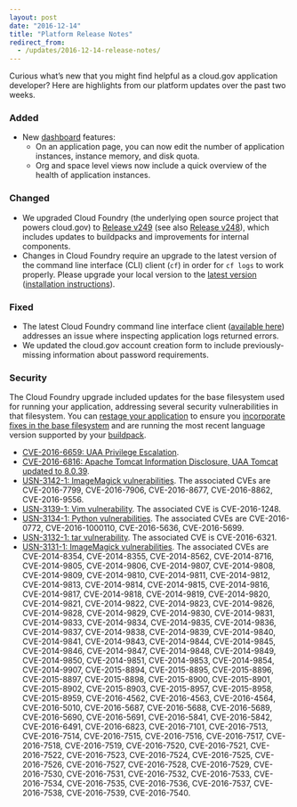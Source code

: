 ```yaml
---
layout: post
date: "2016-12-14"
title: "Platform Release Notes"
redirect_from:
  - /updates/2016-12-14-release-notes/
---
```


Curious what’s new that you might find helpful as a cloud.gov application developer? Here are highlights from our platform updates over the past two weeks.
<!--more-->

### Added
- New [dashboard](https://dashboard.fr.cloud.gov) features:
  - On an application page, you can now edit the number of application instances, instance memory, and disk quota.
  - Org and space level views now include a quick overview of the health of application instances.

### Changed
- We upgraded Cloud Foundry (the underlying open source project that powers cloud.gov) to [Release v249](https://github.com/cloudfoundry/cf-release/releases/tag/v249) (see also [Release v248](https://github.com/cloudfoundry/cf-release/releases/tag/v248)), which includes updates to buildpacks and improvements for internal components.
- Changes in Cloud Foundry require an upgrade to the latest version of the command line interface (CLI) client (`cf`) in order for `cf logs` to work properly. Please upgrade your local version to the [latest version](https://github.com/cloudfoundry/cli/releases/latest) ([installation instructions](https://docs.cloudfoundry.org/cf-cli/install-go-cli.html)).

### Fixed
- The latest Cloud Foundry command line interface client ([available here](https://github.com/cloudfoundry/cli/releases/latest)) addresses an issue where inspecting application logs returned errors.
- We updated the cloud.gov account creation form to include previously-missing information about password requirements.

### Security
The Cloud Foundry upgrade included updates for the base filesystem used for running your application, addressing several security vulnerabilities in that filesystem. You can [restage your application](https://cli.cloudfoundry.org/en-US/cf/restage.html) to ensure you [incorporate fixes in the base filesystem](https://docs.cloudfoundry.org/devguide/deploy-apps/stacks.html#cli-commands) and are running the most recent language version supported by your [buildpack](https://docs.cloudfoundry.org/buildpacks/).

- [CVE-2016-6659: UAA Privilege Escalation](https://pivotal.io/security/cve-2016-6659).
- [CVE-2016-6816: Apache Tomcat Information Disclosure, UAA Tomcat updated to 8.0.39](https://tomcat.apache.org/security-9.html).
- [USN-3142-1: ImageMagick vulnerabilities](https://www.ubuntu.com/usn/USN-3142-1/). The associated CVEs are CVE-2016-7799, CVE-2016-7906, CVE-2016-8677, CVE-2016-8862, CVE-2016-9556.
- [USN-3139-1: Vim vulnerability](https://www.ubuntu.com/usn/USN-3139-1/). The associated CVE is CVE-2016-1248.
- [USN-3134-1: Python vulnerabilities](https://www.ubuntu.com/usn/USN-3134-1/). The associated CVEs are CVE-2016-0772, CVE-2016-1000110, CVE-2016-5636, CVE-2016-5699.
- [USN-3132-1: tar vulnerability](https://www.ubuntu.com/usn/USN-3132-1/). The associated CVE is CVE-2016-6321.
- [USN-3131-1: ImageMagick vulnerabilities](https://www.ubuntu.com/usn/USN-3131-1/). The associated CVEs are CVE-2014-8354, CVE-2014-8355, CVE-2014-8562, CVE-2014-8716, CVE-2014-9805, CVE-2014-9806, CVE-2014-9807, CVE-2014-9808, CVE-2014-9809, CVE-2014-9810, CVE-2014-9811, CVE-2014-9812, CVE-2014-9813, CVE-2014-9814, CVE-2014-9815, CVE-2014-9816, CVE-2014-9817, CVE-2014-9818, CVE-2014-9819, CVE-2014-9820, CVE-2014-9821, CVE-2014-9822, CVE-2014-9823, CVE-2014-9826, CVE-2014-9828, CVE-2014-9829, CVE-2014-9830, CVE-2014-9831, CVE-2014-9833, CVE-2014-9834, CVE-2014-9835, CVE-2014-9836, CVE-2014-9837, CVE-2014-9838, CVE-2014-9839, CVE-2014-9840, CVE-2014-9841, CVE-2014-9843, CVE-2014-9844, CVE-2014-9845, CVE-2014-9846, CVE-2014-9847, CVE-2014-9848, CVE-2014-9849, CVE-2014-9850, CVE-2014-9851, CVE-2014-9853, CVE-2014-9854, CVE-2014-9907, CVE-2015-8894, CVE-2015-8895, CVE-2015-8896, CVE-2015-8897, CVE-2015-8898, CVE-2015-8900, CVE-2015-8901, CVE-2015-8902, CVE-2015-8903, CVE-2015-8957, CVE-2015-8958, CVE-2015-8959, CVE-2016-4562, CVE-2016-4563, CVE-2016-4564, CVE-2016-5010, CVE-2016-5687, CVE-2016-5688, CVE-2016-5689, CVE-2016-5690, CVE-2016-5691, CVE-2016-5841, CVE-2016-5842, CVE-2016-6491, CVE-2016-6823, CVE-2016-7101, CVE-2016-7513, CVE-2016-7514, CVE-2016-7515, CVE-2016-7516, CVE-2016-7517, CVE-2016-7518, CVE-2016-7519, CVE-2016-7520, CVE-2016-7521, CVE-2016-7522, CVE-2016-7523, CVE-2016-7524, CVE-2016-7525, CVE-2016-7526, CVE-2016-7527, CVE-2016-7528, CVE-2016-7529, CVE-2016-7530, CVE-2016-7531, CVE-2016-7532, CVE-2016-7533, CVE-2016-7534, CVE-2016-7535, CVE-2016-7536, CVE-2016-7537, CVE-2016-7538, CVE-2016-7539, CVE-2016-7540.

